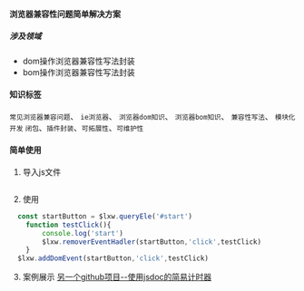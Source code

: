 
#### 浏览器兼容性问题简单解决方案

##### 涉及领域
- dom操作浏览器兼容性写法封装
- bom操作浏览器兼容性写法封装

#### 知识标签

`常见浏览器兼容问题`、 `ie浏览器`、 `浏览器dom知识`、 `浏览器bom知识`、 `兼容性写法`、 `模块化开发` `闭包`、`插件封装`、`可拓展性`、`可维护性`

#### 简单使用

1. 导入js文件
```html

```

2. 使用
```javascript
  const startButton = $lxw.queryEle('#start')
    function testClick(){
        console.log('start')
        $lxw.removerEventHadler(startButton,'click',testClick)
    }
  $lxw.addDomEvent(startButton,'click',testClick)
```
3. 案例展示
[另一个github项目--使用jsdoc的简易计时器](link)